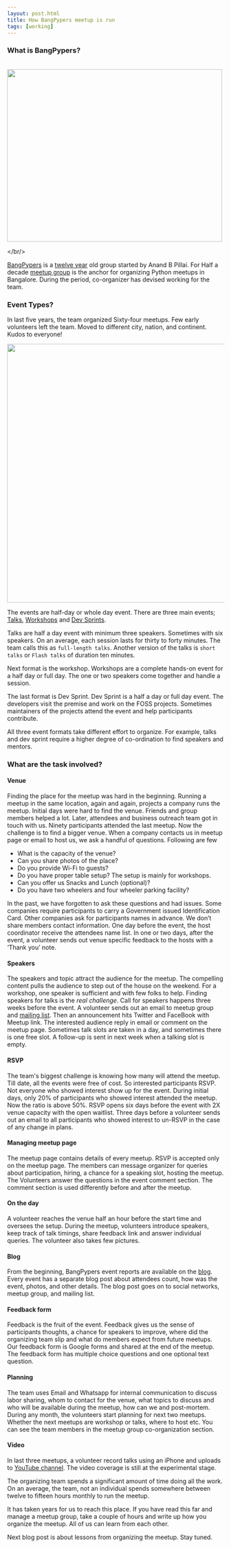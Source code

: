 ```yaml
---
layout: post.html
title: How BangPypers meetup is run
tags: [working]
---
```



### What is BangPypers?
<br/>

<img src="https://pbs.twimg.com/media/CSECd__UwAAlOl8.jpg" height="400" width="500">

</br/>

[BangPypers](https://www.quora.com/Who-decided-the-name-BangPypers-for-the-Bangalore-Python-User-Group) is a [twelve year](https://www.swaroopch.com/2005/01/22/first-bangalore-python-meetup/) old group started by Anand B Pillai. For Half a decade [meetup group](https://www.meetup.com/BangPypers/) is the anchor for organizing Python meetups in Bangalore. During the period, co-organizer has devised working for the team.

### Event Types?

In last five years, the team organized Sixty-four meetups. Few early volunteers left the team. Moved to different city, nation, and continent. Kudos to everyone!

<img src="https://pbs.twimg.com/media/C7MLfJ4VwAEMdNY.jpg" width="600">

The events are half-day or whole day event. There are three main events; [Talks](https://www.meetup.com/BangPypers/events/238929256/), [Workshops](https://www.meetup.com/BangPypers/events/238052401/) and [Dev Sprints](https://www.meetup.com/BangPypers/events/225059174/).

Talks are half a day event with minimum three speakers. Sometimes with six speakers. On an average, each session lasts for thirty to forty minutes. The team calls this as `full-length talks`. Another version of the talks is `short talks` or `Flash talks` of duration ten minutes.

Next format is the workshop. Workshops are a complete hands-on event for a half day or full day. The one or two speakers come together and handle a session.

The last format is Dev Sprint. Dev Sprint is a half a day or full day event. The developers visit the premise and work on the FOSS projects. Sometimes maintainers of the projects attend the event and help participants contribute.

All three event formats take different effort to organize. For example, talks and dev sprint require a higher degree of co-ordination to find speakers and mentors.

### What are the task involved?

#### Venue

Finding the place for the meetup was hard in the beginning. Running a meetup in the same location, again and again, projects a company runs the meetup. Initial days were hard to find the venue. Friends and group members helped a lot. Later, attendees and business outreach team got in touch with us. Ninety participants attended the last meetup. Now the challenge is to find a bigger venue. When a company contacts us in meetup page or email to host us, we ask a handful of questions. Following are few

- What is the capacity of the venue?
- Can you share photos of the place?
- Do you provide Wi-Fi to guests?
- Do you have proper table setup? The setup is mainly for workshops.
- Can you offer us Snacks and Lunch (optional)?
- Do you have two wheelers and four wheeler parking facility?

In the past, we have forgotten to ask these questions and had issues. Some companies require participants to carry a Government issued Identification Card. Other companies ask for participants names in advance. We don’t share members contact information. One day before the event, the host coordinator receive the attendees name list. In one or two days, after the event, a volunteer sends out venue specific feedback to the hosts with a ‘Thank you’ note.


#### Speakers

The speakers and topic attract the audience for the meetup. The compelling content pulls the audience to step out of the house on the weekend. For a workshop, one speaker is sufficient and with few folks to help. Finding speakers for talks is the *real challenge*. Call for speakers happens three weeks before the event. A volunteer sends out an email to meetup group and [mailing list](https://mail.python.org/mailman/listinfo/bangpypers). Then an announcement hits Twitter and FaceBook with Meetup link. The interested audience reply in email or comment on the meetup page. Sometimes talk slots are taken in a day, and sometimes there is one free slot. A follow-up is sent in next week when a talking slot is empty.

#### RSVP

The team's biggest challenge is knowing how many will attend the meetup. Till date, all the events were free of cost. So interested participants RSVP. Not everyone who showed interest show up for the event. During initial days, only 20% of participants who showed interest attended the meetup. Now the ratio is above 50%. RSVP opens six days before the event with 2X venue capacity with the open waitlist. Three days before a volunteer sends out an email to all participants who showed interest to un-RSVP in the case of any change in plans.

#### Managing meetup page

The meetup page contains details of every meetup. RSVP is accepted only on the meetup page. The members can message organizer for queries about participation, hiring, a chance for a speaking slot, hosting the meetup. The Volunteers answer the questions in the event comment section. The comment section is used differently before and after the meetup.

#### On the day

A volunteer reaches the venue half an hour before the start time and oversees the setup. During the meetup, volunteers introduce speakers, keep track of talk timings, share feedback link and answer individual queries. The volunteer also takes few pictures.

#### Blog

From the beginning, BangPypers event reports are available on the [blog](http://bangalore.python.org.in/). Every event has a separate blog post about attendees count, how was the event, photos, and other details. The blog post goes on to social networks, meetup group, and mailing list.

#### Feedback form

Feedback is the fruit of the event. Feedback gives us the sense of participants thoughts, a chance for speakers to improve, where did the organizing team slip and what do members expect from future meetups. Our feedback form is Google forms and shared at the end of the meetup. The feedback form has multiple choice questions and one optional text question.

#### Planning

The team uses Email and Whatsapp for internal communication to discuss labor sharing, whom to contact for the venue, what topics to discuss and who will be available during the meetup, how can we and post-mortem. During any month, the volunteers start planning for next two meetups. Whether the next meetups are workshop or talks, where to host etc. You can see the team members in the meetup group co-organization section.

#### Video

In last three meetups, a volunteer record talks using an iPhone and uploads to [YouTube channel](https://www.youtube.com/channel/UCIYL-l3N9VLFbqMum40D-1w). The video coverage is still at the experimental stage.


The organizing team spends a significant amount of time doing all the work. On an average, the team, not an individual spends somewhere between twelve to fifteen hours monthly to run the meetup.

It has taken years for us to reach this place. If you have read this far and manage a meetup group, take a couple of hours and write up how you organize the meetup. All of us can learn from each other.

Next blog post is about lessons from organizing the meetup. Stay tuned.
